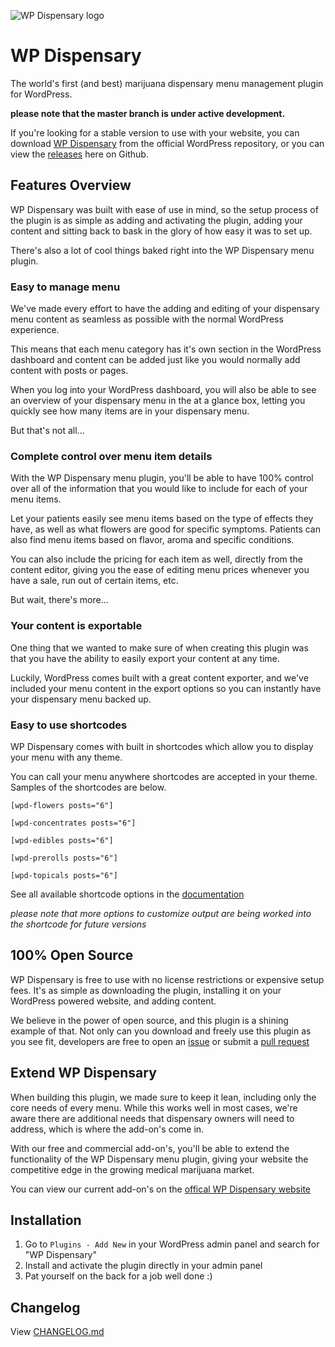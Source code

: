 ![WP Dispensary logo](http://www.wpdispensary.com/wp-content/uploads/2016/05/wpdispensary-logo-updated.png)

# WP Dispensary

The world's first (and best) marijuana dispensary menu management plugin for WordPress.

**please note that the master branch is under active development.**

If you're looking for a stable version to use with your website, you can download [WP Dispensary](http://www.wordpress.org/plugins/wp-dispensary) from the official WordPress repository, or you can view the [releases](https://github.com/deviodigital/wp-dispensary/releases) here on Github.

## Features Overview

WP Dispensary was built with ease of use in mind, so the setup process of the plugin is as simple as adding and activating the plugin, adding your content and sitting back to bask in the glory of how easy it was to set up.

There's also a lot of cool things baked right into the WP Dispensary menu plugin.

### Easy to manage menu

We've made every effort to have the adding and editing of your dispensary menu content as seamless as possible with the normal WordPress experience.

This means that each menu category has it's own section in the WordPress dashboard and content can be added just like you would normally add content with posts or pages.

When you log into your WordPress dashboard, you will also be able to see an overview of your dispensary menu in the at a glance box, letting you quickly see how many items are in your dispensary menu.

But that's not all...

### Complete control over menu item details

With the WP Dispensary menu plugin, you'll be able to have 100% control over all of the information that you would like to include for each of your menu items.

Let your patients easily see menu items based on the type of effects they have, as well as what flowers are good for specific symptoms. Patients can also find menu items based on flavor, aroma and specific conditions.

You can also include the pricing for each item as well, directly from the content editor, giving you the ease of editing menu prices whenever you have a sale, run out of certain items, etc.

But wait, there's more...

### Your content is exportable

One thing that we wanted to make sure of when creating this plugin was that you have the ability to easily export your content at any time.

Luckily, WordPress comes built with a great content exporter, and we've included your menu content in the export options so you can instantly have your dispensary menu backed up.

### Easy to use shortcodes

WP Dispensary comes with built in shortcodes which allow you to display your menu with any theme.

You can call your menu anywhere shortcodes are accepted in your theme. Samples of the shortcodes are below.

`[wpd-flowers posts="6"]`

`[wpd-concentrates posts="6"]`

`[wpd-edibles posts="6"]`

`[wpd-prerolls posts="6"]`

`[wpd-topicals posts="6"]`

See all available shortcode options in the [documentation](http://www.wpdispensary.com/section/shortcodes/)

*please note that more options to customize output are being worked into the shortcode for future versions*

## 100% Open Source

WP Dispensary is free to use with no license restrictions or expensive setup fees. It's as simple as downloading the plugin, installing it on your WordPress powered website, and adding content.

We believe in the power of open source, and this plugin is a shining example of that. Not only can you download and freely use this plugin as you see fit, developers are free to open an [issue](https://www.github.com/deviodigital/wp-dispensary/issues) or submit a [pull request](https://www.github.com/deviodigital/wp-dispensary/pulls)

## Extend WP Dispensary

When building this plugin, we made sure to keep it lean, including only the core needs of every menu. While this works well in most cases, we're aware there are additional needs that dispensary owners will need to address, which is where the add-on's come in.

With our free and commercial add-on's, you'll be able to extend the functionality of the WP Dispensary menu plugin, giving your website the competitive edge in the growing medical marijuana market.

You can view our current add-on's on the [offical WP Dispensary website](http://www.wpdispensary.com/add-ons)

## Installation

1. Go to `Plugins - Add New` in your WordPress admin panel and search for "WP Dispensary"
2. Install and activate the plugin directly in your admin panel
3. Pat yourself on the back for a job well done :)

## Changelog

View [CHANGELOG.md](https://github.com/deviodigital/wp-dispensary/blob/master/CHANGELOG.md)